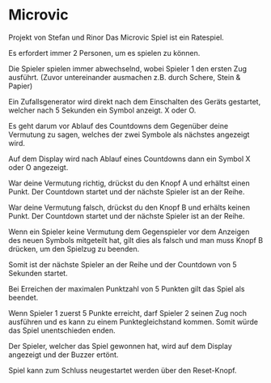 # Microvic
Projekt von Stefan und Rinor
Das Microvic Spiel ist ein Ratespiel. 

Es erfordert immer 2 Personen, um es spielen zu können.

Die Spieler spielen immer abwechselnd, wobei Spieler 1 den ersten Zug ausführt. (Zuvor untereinander ausmachen z.B. durch Schere, Stein & Papier)

Ein Zufallsgenerator wird direkt nach dem Einschalten des Geräts gestartet, welcher nach 5 Sekunden ein Symbol anzeigt. X oder O.

Es geht darum vor Ablauf des Countdowns dem Gegenüber deine Vermutung zu sagen, welches der zwei Symbole als nächstes angezeigt wird. 

Auf dem Display wird nach Ablauf eines Countdowns dann ein Symbol X oder O angezeigt.

War deine Vermutung richtig, drückst du den Knopf A und erhältst einen Punkt. Der Countdown startet und der nächste Spieler ist an der Reihe.

War deine Vermutung falsch, drückst du den Knopf B und erhälts keinen Punkt. Der Countdown startet und der nächste Spieler ist an der Reihe.

Wenn ein Spieler keine Vermutung dem Gegenspieler vor dem Anzeigen des neuen Symbols mitgeteilt hat, gilt dies als falsch und man muss Knopf B drücken, um den Spielzug zu beenden.

Somit ist der nächste Spieler an der Reihe und der Countdown von 5 Sekunden startet.

Bei Erreichen der maximalen Punktzahl von 5 Punkten gilt das Spiel als beendet.

Wenn Spieler 1 zuerst 5 Punkte erreicht, darf Spieler 2 seinen Zug noch ausführen und es kann zu einem Punktegleichstand kommen. Somit würde das Spiel unentschieden enden.

Der Spieler, welcher das Spiel gewonnen hat, wird auf dem Display angezeigt und der Buzzer ertönt.

Spiel kann zum Schluss neugestartet werden über den Reset-Knopf.
